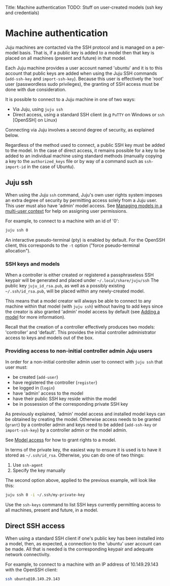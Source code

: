 Title: Machine authentication
TODO:  Stuff on user-created models (ssh key and credentials)

# Machine authentication

Juju machines are contacted via the SSH protocol and is managed on a per-model
basis. That is, if a public key is added to a model then that key is placed on
all machines (present and future) in that model.

Each Juju machine provides a user account named 'ubuntu' and it is to this
account that public keys are added when using the Juju SSH commands
(`add-ssh-key` and `import-ssh-key`). Because this user is effectively the
'root' user (passwordless sudo privileges), the granting of SSH access must be
done with due consideration.

It is possible to connect to a Juju machine in one of two ways:

- Via Juju, using `juju ssh`
- Direct access, using a standard SSH client (e.g `PuTTY` on Windows or `ssh`
  [OpenSSH] on Linux)

Connecting via Juju involves a second degree of security, as explained below.

Regardless of the method used to connect, a public SSH key must be added to the
model. In the case of direct access, it remains possible for a key to be added
to an individual machine using standard methods (manually copying a key to the
`authorized_keys` file or by way of a command such as `ssh-import-id` in the
case of Ubuntu).

## Juju ssh
 
When using the Juju `ssh` command, Juju's own user rights system imposes an
extra degree of security by permitting access solely from a Juju user. This
user must also have 'admin' model access.
See [Managing models in a multi-user context][multiuser-models] for help on
assigning user permissions.

For example, to connect to a machine with an id of '0':

```bash
juju ssh 0
```

An interactive pseudo-terminal (pty) is enabled by default. For the OpenSSH
client, this corresponds to the `-t` option ("force pseudo-terminal
allocation").

### SSH keys and models

When a controller is either created or registered a passphraseless SSH keypair
will be generated and placed under `~/.local/share/juju/ssh` The public key
`juju_id_rsa.pub`, as well as a possibly existing `~/.ssh/id_rsa.pub`, will be
placed within any newly-created model.

This means that a model creator will always be able to connect to any machine
within that model (with `juju ssh`) without having to add keys since the
creator is also granted 'admin' model access by default (see
[Adding a model][models-adding] for more information).

Recall that the creation of a controller effectively produces two models:
'controller' and 'default'. This provides the initial controller administrator
access to keys and models out of the box.

### Providing access to non-initial controller admin Juju users

In order for a non-initial controller admin user to connect with `juju ssh`
that user must:

 - be created (`add-user`)
 - have registered the controller (`register`)
 - be logged in (`login`)
 - have 'admin' access to the model
 - have their public SSH key reside within the model
 - be in possession of the corresponding private SSH key

As previously explained, 'admin' model access and installed model keys can be
obtained by creating the model. Otherwise access needs to be granted (`grant`)
by a controller admin and keys need to be added (`add-ssh-key` or
`import-ssh-key`) by a controller admin or the model admin.

See [Model access][multiuser-model-access] for how to grant rights to a model.

In terms of the private key, the easiest way to ensure it is used is to have it
stored as `~/.ssh/id_rsa`. Otherwise, you can do one of two things:

 1. Use `ssh-agent`
 1. Specify the key manually

The second option above, applied to the previous example, will look like this:

```bash
juju ssh 0 -i ~/.ssh/my-private-key
```

Use the `ssh-keys` command to list SSH keys currently permitting access to all
machines, present and future, in a model.

## Direct SSH access

When using a standard SSH client if one's public key has been installed into a
model, then, as expected, a connection to the 'ubuntu' user account can be
made. All that is needed is the corresponding keypair and adequate network
connectivity. 

For example, to connect to a machine with an IP address of 10.149.29.143 with
the OpenSSH client:

```bash
ssh ubuntu@10.149.29.143
```


<!-- LINKS -->

[users]: ./users.md
[multiuser-model-access]: ./multiuser.md#model-access
[multiuser-models]: ./multiuser.md#managing-models-in-a-multi-user-context
[models-adding]: ./models-adding.md
